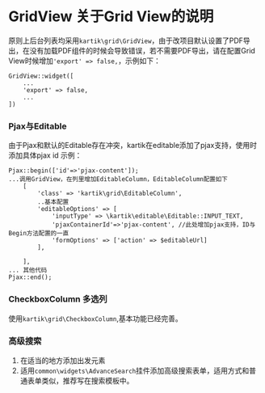 # GridView 关于Grid View的说明

原则上后台列表均采用`kartik\grid\GridView`，由于改项目默认设置了PDF导出，在没有加载PDF组件的时候会导致错误，若不需要PDF导出，请在配置Grid View时候增加`'export' => false,`，示例如下：
```
GridView::widget([
    ...
    'export' => false,
    ...
])
```

### Pjax与Editable
由于Pjax和默认的Editable存在冲突，kartik在editable添加了pjax支持，使用时添加具体pjax id
示例：
```
Pjax::begin(['id'=>'pjax-content']);
...调用GridView，在列里增加EditableColumn，EditableColumn配置如下
    [
        'class' => 'kartik\grid\EditableColumn',
        ..基本配置
        'editableOptions' => [
            'inputType' => \kartik\editable\Editable::INPUT_TEXT,
            'pjaxContainerId'=>'pjax-content', //此处增加pjax支持，ID与Begin方法配置的一直
            'formOptions' => ['action' => $editableUrl]
        ],

    ],
... 其他代码
Pjax::end();
```

### CheckboxColumn 多选列

使用`kartik\grid\CheckboxColumn`,基本功能已经完善。

### 高级搜索

1. 在适当的地方添加出发元素
2. 适用`common\widgets\AdvanceSearch`挂件添加高级搜索表单，适用方式和普通表单类似，推荐写在搜索模板中。


